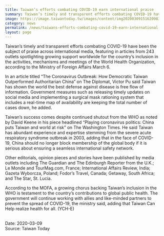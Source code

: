 ```yaml
---
title: Taiwan’s efforts combating COVID-19 earn international praise
summary: Taiwan’s timely and transparent efforts combating COVID-19 have been the subject of praise across international media, featuring in articles from 243 outlets spotlighting growing support worldwide for the country’s inclusion in the activities, mechanisms and meetings of the World Health Organization, according to the Ministry of Foreign Affairs March 6.
image: https://image.taiwantoday.tw/images/content/img20200309151620983_800.jpg
category: news
permalink: /news/taiwans-efforts-combating-covid-19-earn-international-praise/
layout: page
---
```


Taiwan’s timely and transparent efforts combating COVID-19 have been the subject of praise across international media, featuring in articles from 243 outlets spotlighting growing support worldwide for the country’s inclusion in the activities, mechanisms and meetings of the World Health Organization, according to the Ministry of Foreign Affairs March 6.
 
In an article titled “The Coronavirus Outbreak: How Democratic Taiwan Outperformed Authoritarian China” on The Diplomat, Victor Pu said Taiwan has shown the world the best defense against disease is free flow of information. Government measures such as releasing timely updates on social media and implementing a surgical mask rationing system that includes a real-time map of availability are keeping the total number of cases down, he added.
 
Taiwan’s success comes despite continued shutout from the WHO as noted by David Keene in his piece headlined “Playing coronavirus politics: China puts Taiwan and world at risk” on The Washington Times. He said Taiwan has abundant experience and expertise stemming from the severe acute respiratory syndrome outbreak in 2003, adding that in the face of COVID-19, China should no longer block membership of the global body if it is serious about ensuring a seamless international safety network.
 
Other editorials, opinion pieces and stories have been published by media outlets including The Guardian and The Edinburgh Reporter from the U.K.; Le Monde and TourMag.com, France; International Affairs Review, India; Gazeta Wyborcza, Poland; Fodor’s Travel, Canada; Getaway, South Africa; and The Star, St. Lucia.
 
According to the MOFA, a growing chorus backing Taiwan’s inclusion in the WHO is testament to the country’s contributions to global public health. The government will continue working with allies and like-minded partners to prevent the spread of COVID-19, the ministry said, adding that Taiwan Can Help realize health for all. (YCH-E)

<br/>
Date: 2020-03-09
<br/>
Source: Taiwan Today
